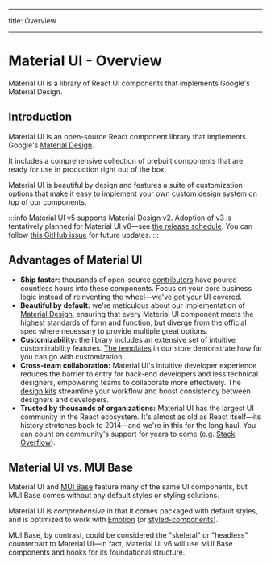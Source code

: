 - - -
title: Overview
- - -

# Material UI - Overview

<p class="description">Material UI is a library of React UI components that implements Google's Material Design.</p>

## Introduction

Material UI is an open-source React component library that implements Google's [Material Design](https://material.io/).

It includes a comprehensive collection of prebuilt components that are ready for use in production right out of the box.

Material UI is beautiful by design and features a suite of customization options that make it easy to implement your own custom design system on top of our components.

:::info Material UI v5 supports Material Design v2. Adoption of v3 is tentatively planned for Material UI v6—see [the release schedule](https://mui.com/versions/#release-schedule). You can follow [this GitHub issue](https://github.com/mui/material-ui/issues/29345) for future updates. :::

## Advantages of Material UI

- **Ship faster:** thousands of open-source [contributors](https://api7.ai/contributor-graph?chart=contributorOverTime&repo=mui-org/material-ui) have poured countless hours into these components. Focus on your core business logic instead of reinventing the wheel—we've got your UI covered.
- **Beautiful by default:** we're meticulous about our implementation of [Material Design](https://material.io/), ensuring that every Material UI component meets the highest standards of form and function, but diverge from the official spec where necessary to provide multiple great options.
- **Customizability:** the library includes an extensive set of intuitive customizability features. [The templates](https://mui.com/store/) in our store demonstrate how far you can go with customization.
- **Cross-team collaboration:** Material UI's intuitive developer experience reduces the barrier to entry for back-end developers and less technical designers, empowering teams to collaborate more effectively. The [design kits](https://mui.com/design-kits/) streamline your workflow and boost consistency between designers and developers.
- **Trusted by thousands of organizations:** Material UI has the largest UI community in the React ecosystem. It's almost as old as React itself—its history stretches back to 2014—and we're in this for the long haul. You can count on community's support for years to come (e.g. [Stack Overflow](https://insights.stackoverflow.com/trends?tags=material-ui)).

## Material UI vs. MUI Base

Material UI and [MUI Base](/base/getting-started/overview/) feature many of the same UI components, but MUI Base comes without any default styles or styling solutions.

Material UI is _comprehensive_ in that it comes packaged with default styles, and is optimized to work with [Emotion](https://emotion.sh/) (or [styled-components](https://styled-components.com/)).

MUI Base, by contrast, could be considered the "skeletal" or "headless" counterpart to Material UI—in fact, Material UI v6 will use MUI Base components and hooks for its foundational structure.
